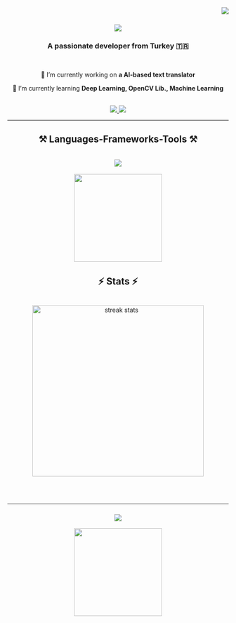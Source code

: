 <img align="right" src="https://visitor-badge.laobi.icu/badge?page_id=ecetsn.ecetsn" />

<h1 align="center" >
    <img src="https://readme-typing-svg.herokuapp.com/?font=Righteous&size=35&center=true&vCenter=true&width=500&height=70&duration=4000&lines=Hi+There!+👋;+I'm+Ece+Tosun!;" />
</h1>

<h3 align="center">A passionate developer from Turkey 🇹🇷</h3>

<br/>

<div align="center">
 
 🔭 I’m currently working on **a AI-based text translator**
 
 🌱 I’m currently learning **Deep Learning, OpenCV Lib., Machine Learning**
 
 </div>
<br/>
<div align="center"> 
  <a href="mailto:ece.tosun@sabanciuniv.edu">
    <img src="https://img.shields.io/badge/Gmail-333333?style=for-the-badge&logo=gmail&logoColor=red" />
  </a>
  <a href="https://www.linkedin.com/in/ece-tosun-466982235/" target="_blank">
    <img src="https://img.shields.io/badge/LinkedIn-0077B5?style=for-the-badge&logo=linkedin&logoColor=white" target="_blank" />
  </a>
  </a>
</div>

 <hr/>
 
<h2 align="center">⚒️ Languages-Frameworks-Tools ⚒️</h2>
<br/>
<div align="center">
    <img src="https://skillicons.dev/icons?i=github,python,cpp,c,java&theme=light" /><br>
</div>

<br/>

<div align="center"> 
<img src="https://github.com/ecetsn/ecetsn/assets/26511196/e3e7bc61-c8be-41b8-86dc-07369b9e2063" width="200" height="200">
</div>

<h2 align="center">⚡ Stats ⚡</h2>
<br>
<div align=center>
  <img width=390 src="https://streak-stats.demolab.com/?user=ecetsn&count_private=true&theme=react&border_radius=10" alt="streak stats"/>
  <br/>
</div>

<br/><br/>
<hr/>

<h3 align="center">
    <img src="https://readme-typing-svg.herokuapp.com/?font=Righteous&size=25&center=true&vCenter=true&width=500&height=70&duration=4000&lines=Thanks+for+visiting!+✌️;+Shoot+me+a+message+on+Linkedin!;I'm+always+down+to+collab+:)">
</h3>

<div align="center"> 
<img src="https://github.com/ecetsn/ecetsn/assets/26511196/1e84f846-a871-4d8b-ba77-944d1db1fcc5" width="200" height="200">
</div>
